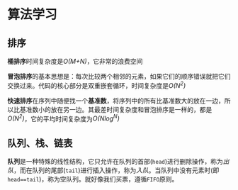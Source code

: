 # 算法学习

## 排序

**桶排序**时间复杂度是*O(M+N)*，它非常的浪费空间

**冒泡排序**的基本思想是：每次比较两个相邻的元素，如果它们的顺序错误就把它们交换过来。代码的核心部分是双重嵌套循环，时间复杂度是*O(N<sup>2</sup>)*

**快速排序**在序列中随便找一个**基准数**，将序列中的所有比基准数大的放在一边，所以比基准数小的放在另一边。其最差时间复杂度和冒泡排序是一样的，都是*O(N<sup>2</sup>)*，它的平均时间复杂度为*O(Nlog<sup>N</sup>)*

## 队列、栈、链表

**队列**是一种特殊的线性结构，它只允许在队列的首部(`head`)进行删除操作，称为*出队*，而在队列的尾部(`tail`)进行插入操作，称为*入队*。当队列中没有元素时(即`head==tail`)，称为空队列。就好像我们买票，遵循`FIFO`原则。


